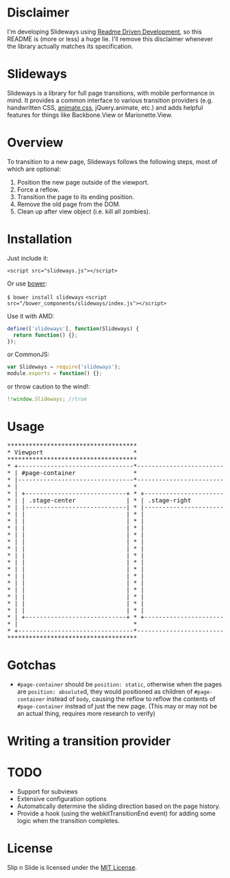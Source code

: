 # Disclaimer
I'm developing Slideways using [Readme Driven Development](http://tom.preston-werner.com/2010/08/23/readme-driven-development.html), so this README is (more or less) a huge lie. I'll remove this disclaimer whenever the library actually matches its specification.

# Slideways
Slideways is a library for full page transitions, with mobile performance in mind. It provides a common interface to various transition providers (e.g. handwritten CSS, [animate.css](https://github.com/daneden/animate.css), jQuery.animate, etc.) and adds helpful features for things like Backbone.View or Marionette.View.

# Overview

To transition to a new page, Slideways follows the following steps, most of which are optional:

1) Position the new page outside of the viewport.
2) Force a reflow.
3) Transition the page to its ending position.
4) Remove the old page from the DOM.
5) Clean up after view object (i.e. kill all zombies).

# Installation

Just include it:

`<script src="slideways.js"></script>`

Or use [bower](http://bower.io):

`$ bower install slideways`
`<script src="/bower_components/slideways/index.js"></script>`

Use it with AMD:

```javascript
define(['slideways'], function(Slideways) {
  return function() {};
});
```

or CommonJS:

```javascript
var Slideways = require('slideways');
module.exports = function() {};
```

or throw caution to the wind!:

```javascript
!!window.Slideways; //true
```

# Usage

<pre>
************************************
* Viewport                         *
************************************
* +--------------------------------*--------------------------------+
* | #page-container                *                                |
* |--------------------------------*--------------------------------|
* |                                *                                |
* | +----------------------------+ * +----------------------------+ |
* | | .stage-center              | * | .stage-right               | |
* | |----------------------------| * |----------------------------| |
* | |                            | * |                            | |
* | |                            | * |                            | |
* | |                            | * |                            | |
* | |                            | * |                            | |
* | |                            | * |                            | |
* | |                            | * |                            | |
* | |                            | * |                            | |
* | |                            | * |                            | |
* | |                            | * |                            | |
* | |                            | * |                            | |
* | |                            | * |                            | |
* | |                            | * |                            | |
* | |                            | * |                            | |
* | |                            | * |                            | |
* | |                            | * |                            | |
* | +----------------------------+ * +----------------------------+ |
* |                                *                                |
* +--------------------------------*--------------------------------+
************************************
</pre>

# Gotchas

- `#page-container` should be `position: static`, otherwise when the pages are `position: absolute`d, they would positioned as children of `#page-container` instead of `body`, causing the reflow to reflow the contents of `#page-container` instead of just the new page. (This may or may not be an actual thing, requires more research to verify)

# Writing a transition provider

# TODO
- Support for subviews
- Extensive configuration options
- Automatically determine the sliding direction based on the page history.
- Provide a hook (using the webkitTransitionEnd event) for adding some logic when the transition completes.

# License
Slip n Slide is licensed under the [MIT License](http://opensource.org/licenses/MIT).
